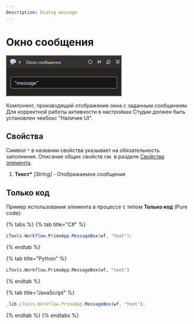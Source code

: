 ```yaml
---
Description: Dialog message
---
```


# Окно сообщения

![](../../../.gitbook/assets1/Activity-message.png)

Компонент, производящий отображение окна с заданным сообщением.
Для корректной работы активности в настройках Студии должен быть установлен чекбокс "Наличие UI".

## Свойства

Символ `*` в названии свойства указывает на обязательность заполнения. Описание общих свойств см. в разделе [Свойства элемента](https://docs.primo-rpa.ru/primo-rpa/primo-studio/process/elements#svoistva-elementa).

1. **Текст\*** *[String]* - Отображаемое сообщение

## Только код  
Пример использования элемента в процессе с типом **Только код** (Pure code):

{% tabs %}
{% tab title="C#" %}
```csharp
LTools.Workflow.PrimoApp.MessageBox(wf, "text");
```
{% endtab %}

{% tab title="Python" %}
```python
LTools.Workflow.PrimoApp.MessageBox(wf, "text")
```
{% endtab %}

{% tab title="JavaScript" %}
```javascript
_lib.LTools.Workflow.PrimoApp.MessageBox(wf, "text");
```
{% endtab %}
{% endtabs %}
